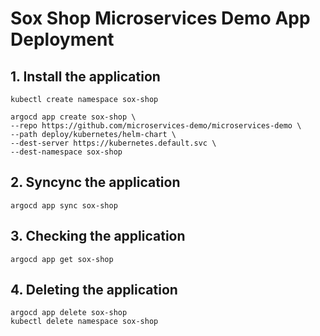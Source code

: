 # Sox Shop Microservices Demo App Deployment

## 1. Install the application

```
kubectl create namespace sox-shop

argocd app create sox-shop \ 
--repo https://github.com/microservices-demo/microservices-demo \
--path deploy/kubernetes/helm-chart \
--dest-server https://kubernetes.default.svc \
--dest-namespace sox-shop
```

## 2. Syncync the application
```
argocd app sync sox-shop
```

## 3. Checking the application
```
argocd app get sox-shop
```

## 4. Deleting the application
```
argocd app delete sox-shop
kubectl delete namespace sox-shop
```
